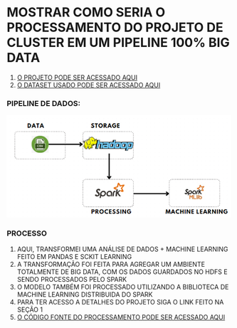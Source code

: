 # MOSTRAR COMO SERIA O PROCESSAMENTO DO PROJETO DE CLUSTER EM UM PIPELINE 100% BIG DATA
1. [O PROJETO PODE SER ACESSADO AQUI](https://github.com/Antonio-Borges-Rufino/Big_Data_clientes_supermecado)
2. [O DATASET USADO PODE SER ACESSADO AQUI](https://github.com/Antonio-Borges-Rufino/Big_Data_clientes_supermecado/tree/main/df_tranformados)

### PIPELINE DE DADOS:
![](https://github.com/Antonio-Borges-Rufino/Spark_databricks_process/blob/main/PIPE2.png)

### PROCESSO
1. AQUI, TRANSFORMEI UMA ANÁLISE DE DADOS + MACHINE LEARNING FEITO EM PANDAS E SCKIT LEARNING 
2. A TRANSFORMAÇÃO FOI FEITA PARA AGREGAR UM AMBIENTE TOTALMENTE DE BIG DATA, COM OS DADOS GUARDADOS NO HDFS E SENDO PROCESSADOS PELO SPARK
3. O MODELO TAMBÉM FOI PROCESSADO UTILIZANDO A BIBLIOTECA DE MACHINE LEARNING DISTRIBUIDA DO SPARK
4. PARA TER ACESSO A DETALHES DO PROJETO SIGA O LINK FEITO NA SEÇÃO 1
5. [O CÓDIGO FONTE DO PROCESSAMENTO PODE SER ACESSADO AQUI](https://github.com/Antonio-Borges-Rufino/Spark_databricks_process/blob/main/processamento_spark.ipynb)
